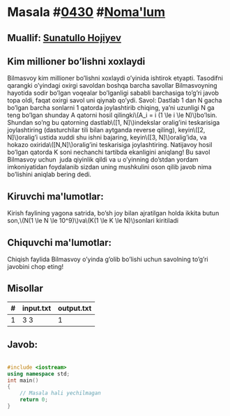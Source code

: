 
<h1>Masala #<a href="https://robocontest.uz/tasks/0430">0430</a> #<a href="https://robocontest.uz/tasks?category=1">Noma'lum</a></h1>
<h2> Muallif: <a href="https://robocontest.uz/profile/sunnat">Sunatullo Hojiyev</a></h2>
<h2>Kim millioner bo’lishni xoxlaydi</h2>
<p>Bilmasvoy kim millioner bo’lishni xoxlaydi o’yinida ishtirok etyapti. Tasodifni qarangki o’yindagi oxirgi savoldan boshqa barcha savollar Bilmasvoyning hayotida sodir bo’lgan voqealar bo’lganligi sababli barchasiga to’g’ri javob topa oldi, faqat oxirgi savol uni qiynab qo’ydi.
Savol: Dastlab 1 dan N gacha bo’lgan barcha sonlarni 1 qatorda joylashtirib chiqing, ya’ni uzunligi N ga teng bo’lgan shunday A qatorni hosil qilingki\(A_i = i (1 \le i \le N)\)bo’lsin. Shundan so’ng bu qatorning dastlab\([1, N]\)indekslar oralig’ini teskarisiga joylashtiring (dasturchilar tili bilan aytganda reverse qiling), keyin\([2, N]\)oralig’i ustida xuddi shu ishni bajaring, keyin\([3, N]\)oralig’ida, va hokazo oxirida\([N,N]\)oralig’ini teskarisiga joylashtiring. Natijavoy hosil bo’lgan qatorda K soni nechanchi tartibda ekanligini aniqlang!
Bu savol Bilmasvoy uchun  juda qiyinlik qildi va u o’yinning do’stdan yordam imkoniyatidan foydalanib sizdan uning mushkulini oson qilib javob nima bo’lishini aniqlab bering dedi.</p>
<h2>Kiruvchi ma'lumotlar:</h2>
<p>Kirish faylining yagona satrida, bo’sh joy bilan ajratilgan holda ikkita butun son,\(N(1 \le N \le 10^9)\)va\(K(1 \le K \le N)\)sonlari kiritiladi</p>
<h2>Chiquvchi ma'lumotlar:</h2>
<p>Chiqish faylida Bilmasvoy o’yinda g’olib bo’lishi uchun savolning to’g’ri javobini chop eting!</p>
<h2>Misollar</h2>
<table>
    <thead>
        <tr>
            <th>#</th>
            <th>input.txt</th>
            <th>output.txt</th>
        </tr>
    </thead>
    <tbody>
            <tr>
                <td>1</td>
                <td>3 3</td>
                <td>1</td>
            </tr>
    </tbody>
    </table>
    
<h2>Javob:</h2>

######
```cpp
#include <iostream>
using namespace std;
int main()
{
    // Masala hali yechilmagan
    return 0;
}
```

